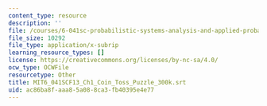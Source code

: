 ```yaml
---
content_type: resource
description: ''
file: /courses/6-041sc-probabilistic-systems-analysis-and-applied-probability-fall-2013/ac86ba8faaa85a088ca3fb40395e4e77_MIT6_041SCF13_Ch1_Coin_Toss_Puzzle_300k.vtt
file_size: 10292
file_type: application/x-subrip
learning_resource_types: []
license: https://creativecommons.org/licenses/by-nc-sa/4.0/
ocw_type: OCWFile
resourcetype: Other
title: MIT6_041SCF13_Ch1_Coin_Toss_Puzzle_300k.srt
uid: ac86ba8f-aaa8-5a08-8ca3-fb40395e4e77
---
```

